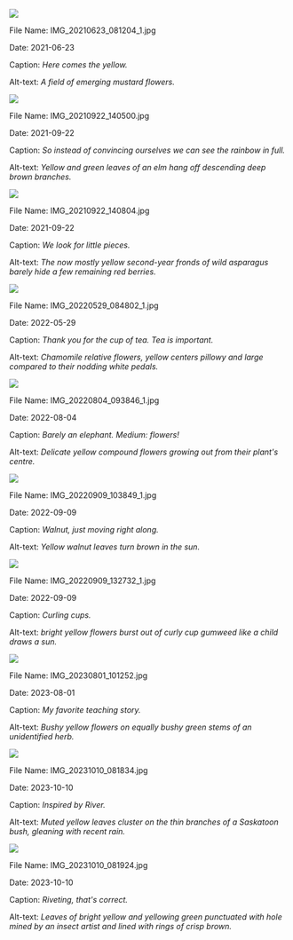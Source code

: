 ![](https://raw.githubusercontent.com/deniledam/thesis-images-2021/main/IMG_20210623_081204_1.jpg)

File Name: IMG_20210623_081204_1.jpg

Date: 2021-06-23

Caption: *Here comes the yellow.*

Alt-text: *A field of emerging mustard flowers.*

![](https://raw.githubusercontent.com/deniledam/thesis-images-2021/main/IMG_20210922_140500.jpg)

File Name: IMG_20210922_140500.jpg

Date: 2021-09-22

Caption: *So instead of convincing ourselves we can see the rainbow in full.*

Alt-text: *Yellow and green leaves of an elm hang off descending deep brown branches.*

![](https://raw.githubusercontent.com/deniledam/thesis-images-2021/main/IMG_20210922_140804.jpg)

File Name: IMG_20210922_140804.jpg

Date: 2021-09-22

Caption: *We look for little pieces.*

Alt-text: *The now mostly yellow second-year fronds of wild asparagus barely hide a few remaining red berries.*

![](https://raw.githubusercontent.com/deniledam/thesis-images-2022/main/IMG_20220529_084802_1.jpg)

File Name: IMG_20220529_084802_1.jpg

Date: 2022-05-29

Caption: *Thank you for the cup of tea. Tea is important.*

Alt-text: *Chamomile relative flowers, yellow centers pillowy and large compared to their nodding white pedals.*

![](https://raw.githubusercontent.com/deniledam/thesis-images-2022/main/IMG_20220804_093846_1.jpg)

File Name: IMG_20220804_093846_1.jpg

Date: 2022-08-04

Caption: *Barely an elephant. Medium: flowers!*

Alt-text: *Delicate yellow compound flowers growing out from their plant's centre.*

![](https://raw.githubusercontent.com/deniledam/thesis-images-2022/main/IMG_20220909_103849_1.jpg)

File Name: IMG_20220909_103849_1.jpg

Date: 2022-09-09

Caption: *Walnut, just moving right along.*

Alt-text: *Yellow walnut leaves turn brown in the sun.*

![](https://raw.githubusercontent.com/deniledam/thesis-images-2022/main/IMG_20220909_132732_1.jpg)

File Name: IMG_20220909_132732_1.jpg

Date: 2022-09-09

Caption: *Curling cups.*

Alt-text: *bright yellow flowers burst out of curly cup gumweed like a child draws a sun.*

![](https://raw.githubusercontent.com/deniledam/thesis-images-2023/main/IMG_20230801_101252.jpg)

File Name: IMG_20230801_101252.jpg

Date: 2023-08-01

Caption: *My favorite teaching story.*

Alt-text: *Bushy yellow flowers on equally bushy green stems of an unidentified herb.*

![](https://raw.githubusercontent.com/deniledam/thesis-images-2023/main/IMG_20231010_081834.jpg)

File Name: IMG_20231010_081834.jpg

Date: 2023-10-10

Caption: *Inspired by River.*

Alt-text: *Muted yellow leaves cluster on the thin branches of a Saskatoon bush, gleaning with recent rain.*

![](https://raw.githubusercontent.com/deniledam/thesis-images-2023/main/IMG_20231010_081924.jpg)

File Name: IMG_20231010_081924.jpg

Date: 2023-10-10

Caption: *Riveting, that's correct.*

Alt-text: *Leaves of bright yellow and yellowing green punctuated with hole mined by an insect artist and lined with rings of crisp brown.*

